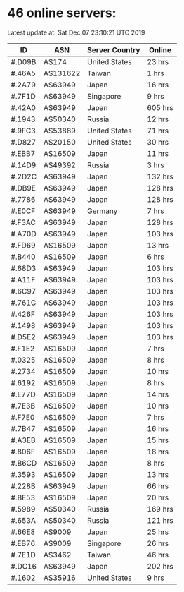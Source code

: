 # 46 online servers:

Latest update at: Sat Dec 07 23:10:21 UTC 2019

| ID | ASN | Server Country | Online |
| -- | --- | -------------- | ------ |
| #.D09B | AS174 | United States | 23 hrs |
| #.46A5 | AS131622 | Taiwan | 1 hrs |
| #.2A79 | AS63949 | Japan | 16 hrs |
| #.7F1D | AS63949 | Singapore | 9 hrs |
| #.42A0 | AS63949 | Japan | 605 hrs |
| #.1943 | AS50340 | Russia | 12 hrs |
| #.9FC3 | AS53889 | United States | 71 hrs |
| #.D827 | AS20150 | United States | 30 hrs |
| #.EBB7 | AS16509 | Japan | 11 hrs |
| #.14D9 | AS49392 | Russia | 3 hrs |
| #.2D2C | AS63949 | Japan | 132 hrs |
| #.DB9E | AS63949 | Japan | 128 hrs |
| #.7786 | AS63949 | Japan | 128 hrs |
| #.E0CF | AS63949 | Germany | 7 hrs |
| #.F3AC | AS63949 | Japan | 128 hrs |
| #.A70D | AS63949 | Japan | 103 hrs |
| #.FD69 | AS16509 | Japan | 13 hrs |
| #.B440 | AS16509 | Japan | 6 hrs |
| #.68D3 | AS63949 | Japan | 103 hrs |
| #.A11F | AS63949 | Japan | 103 hrs |
| #.6C97 | AS63949 | Japan | 103 hrs |
| #.761C | AS63949 | Japan | 103 hrs |
| #.426F | AS63949 | Japan | 103 hrs |
| #.1498 | AS63949 | Japan | 103 hrs |
| #.D5E2 | AS63949 | Japan | 103 hrs |
| #.F1E2 | AS16509 | Japan | 7 hrs |
| #.0325 | AS16509 | Japan | 8 hrs |
| #.2734 | AS16509 | Japan | 10 hrs |
| #.6192 | AS16509 | Japan | 8 hrs |
| #.E77D | AS16509 | Japan | 14 hrs |
| #.7E3B | AS16509 | Japan | 10 hrs |
| #.F7E0 | AS16509 | Japan | 7 hrs |
| #.7B47 | AS16509 | Japan | 16 hrs |
| #.A3EB | AS16509 | Japan | 15 hrs |
| #.806F | AS16509 | Japan | 18 hrs |
| #.B6CD | AS16509 | Japan | 8 hrs |
| #.3593 | AS16509 | Japan | 13 hrs |
| #.228B | AS63949 | Japan | 66 hrs |
| #.BE53 | AS16509 | Japan | 20 hrs |
| #.5989 | AS50340 | Russia | 169 hrs |
| #.653A | AS50340 | Russia | 121 hrs |
| #.66E8 | AS9009 | Japan | 25 hrs |
| #.EB76 | AS9009 | Singapore | 26 hrs |
| #.7E1D | AS3462 | Taiwan | 46 hrs |
| #.DC16 | AS63949 | Japan | 202 hrs |
| #.1602 | AS35916 | United States | 9 hrs |

